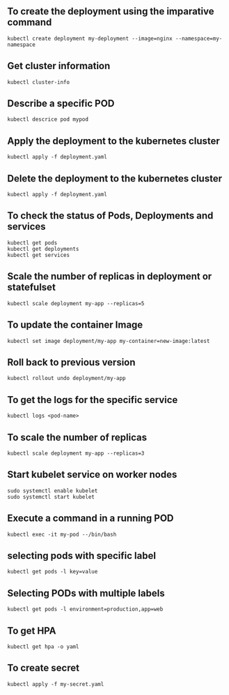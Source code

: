 ## To create the deployment using the imparative command
```
kubectl create deployment my-deployment --image=nginx --namespace=my-namespace
```
## Get cluster information
```
kubectl cluster-info
```
## Describe a specific POD
```
kubectl descrice pod mypod
```
## Apply the deployment to the kubernetes cluster
```
kubectl apply -f deployment.yaml
```
## Delete the deployment to the kubernetes cluster
```
kubectl apply -f deployment.yaml
```
## To check the status of Pods, Deployments and services
```
kubectl get pods
kubectl get deployments
kubectl get services
```
## Scale the number of replicas in deployment or statefulset
```
kubectl scale deployment my-app --replicas=5
```
## To update the container Image
```
kubectl set image deployment/my-app my-container=new-image:latest
```
## Roll back to previous version
```
kubectl rollout undo deployment/my-app
```
## To get the logs for the specific service
```
kubectl logs <pod-name>
```
## To scale the number of replicas
```
kubectl scale deployment my-app --replicas=3
```
## Start kubelet service on worker nodes
```
sudo systemctl enable kubelet
sudo systemctl start kubelet
```
## Execute a command in a running POD
```
kubectl exec -it my-pod --/bin/bash
```
## selecting pods with specific label
```
kubectl get pods -l key=value
```
## Selecting PODs with multiple labels
```
kubectl get pods -l environment=production,app=web
```
## To get HPA
```
kubectl get hpa -o yaml
```
## To create secret
```
kubectl apply -f my-secret.yaml
```